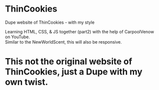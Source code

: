 # ThinCookies
Dupe website of ThinCookies -  with my style

Learning HTML, CSS, & JS together (part2) with the help of CarpoolVenow on YouTube.<br>
Similar to the NewWorldScent, this will also be responsive.

# This not the original website of ThinCookies, just a Dupe with my own twist.
